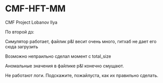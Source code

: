 # CMF-HFT-MM
CMF Project 
Lobanov Ilya 


По второй дз: 

Симулятор работает, файлик p&l весит очень много, гитхаб не дает его сюда загрузить

Возможно непраильно сделал момент с total_size

Аномальные значения в файлике p&l конечно смущают.

Не работают логи. Подскажите, пожайлуста, как их правильно сделать.
